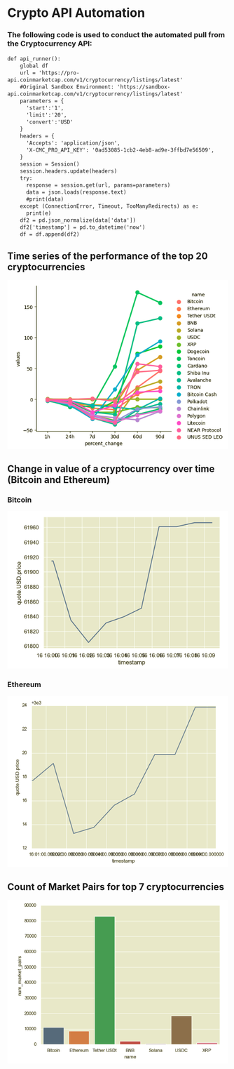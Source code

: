 # Crypto API Automation


### The following code is used to conduct the automated pull from the Cryptocurrency API:
```
def api_runner():
    global df
    url = 'https://pro-api.coinmarketcap.com/v1/cryptocurrency/listings/latest' 
    #Original Sandbox Environment: 'https://sandbox-api.coinmarketcap.com/v1/cryptocurrency/listings/latest'
    parameters = {
      'start':'1',
      'limit':'20',
      'convert':'USD'
    }
    headers = {
      'Accepts': 'application/json',
      'X-CMC_PRO_API_KEY': '0ad53085-1cb2-4eb8-ad9e-3ffbd7e56509',
    }
    session = Session()
    session.headers.update(headers)
    try:
      response = session.get(url, params=parameters)
      data = json.loads(response.text)
      #print(data)
    except (ConnectionError, Timeout, TooManyRedirects) as e:
      print(e)
    df2 = pd.json_normalize(data['data'])
    df2['timestamp'] = pd.to_datetime('now')
    df = df.append(df2)
```
## Time series of the performance of the top 20 cryptocurrencies
![FullSeries](https://github.com/r-kish/Crypto-API-Automation/blob/main/images/Crypto_FullSeriesChange.png)

## Change in value of a cryptocurrency over time (Bitcoin and Ethereum)
### Bitcoin
![Change1](https://github.com/r-kish/Crypto-API-Automation/blob/main/images/Crypto_BitcoinChange.png)

### Ethereum
![Change2](https://github.com/r-kish/Crypto-API-Automation/blob/main/images/Crypto_EthereumChange.png)

## Count of Market Pairs for top 7 cryptocurrencies
![MarketPairs](https://github.com/r-kish/Crypto-API-Automation/blob/main/images/Crypto_MarketPairs.png)
